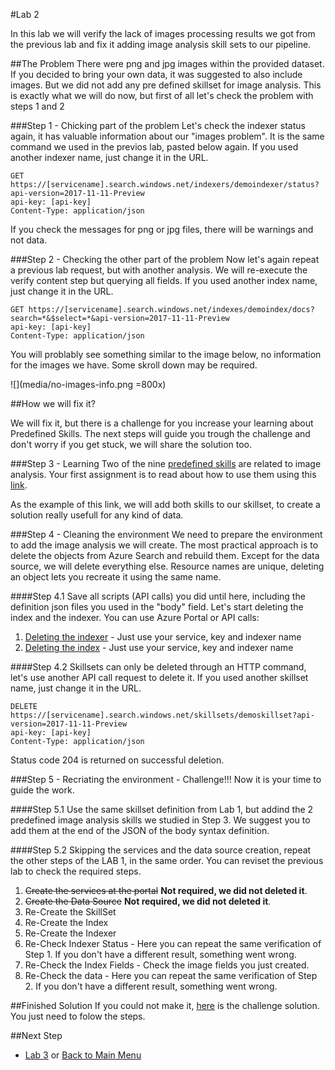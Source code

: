 #Lab 2

In this lab we will verify the lack of images processing results we got from the previous lab and fix it adding image analysis skill sets to our pipeline. 

##The Problem
There were png and jpg images within the provided dataset. If you decided to bring your own data, it was suggested to also include images. But we did not add any pre defined skillset for image analysis. This is exactly what we will do now, but first of all let's check the problem with steps 1 and 2


###Step 1 - Chicking part of the problem
Let's check the indexer status again, it has valuable information about our "images problem". It is the same command we used in the previos lab, pasted below again. If you used another indexer name, just change it in the URL.

```http
GET https://[servicename].search.windows.net/indexers/demoindexer/status?api-version=2017-11-11-Preview
api-key: [api-key]
Content-Type: application/json
```
If you check the messages for png or jpg files, there will be warnings and not data.  

###Step 2 - Checking the other part of the problem
Now let's again repeat a previous lab request, but with another analysis. We will re-execute the verify content step but querying all fields. If you used another index name, just change it in the URL.

```http
GET https://[servicename].search.windows.net/indexes/demoindex/docs?search=*&$select=*&api-version=2017-11-11-Preview
api-key: [api-key]
Content-Type: application/json
```
You will problably see something similar to the image below, no information for the images we have. Some skroll down may be required.

![](media/no-images-info.png =800x)


##How we will fix it?

We will fix it, but there is a challenge for you increase your learning about Predefined Skills. The next steps will guide you trough the challenge and don't worry if you get stuck, we will share the solution too. 

###Step 3 - Learning
Two of the nine [predefined skills](https://docs.microsoft.com/en-us/azure/search/cognitive-search-predefined-skills) are related to image analysis. Your first assignment is to read about how to use them using this [link](https://docs.microsoft.com/en-us/azure/search/cognitive-search-concept-image-scenarios). 

As the example of this link, we will add both skills to our skillset, to create a solution really usefull for any kind of data.

###Step 4 - Cleaning the environment
We need to prepare the environment to add the image analysis we will create. The most practical approach is to delete the objects from Azure Search and rebuild them. Except for the data source, we will delete everything else. Resource names are unique, deleting an object lets you recreate it using the same name. 

####Step 4.1
 Save all scripts (API calls) you did until here, including the definition json files you used in the "body" field. Let's start deleting the index and the indexer. You can use Azure Portal or API calls:
1. [Deleting the indexer](https://docs.microsoft.com/en-us/rest/api/searchservice/delete-indexer) - Just use your service, key and indexer name
2. [Deleting the index](https://docs.microsoft.com/en-us/rest/api/searchservice/delete-index) - Just use your service, key and indexer name

####Step 4.2
Skillsets can only be deleted through an HTTP command, let's use another API call request to delete it. If you used another skillset name, just change it in the URL.

```http
DELETE https://[servicename].search.windows.net/skillsets/demoskillset?api-version=2017-11-11-Preview
api-key: [api-key]
Content-Type: application/json
```
Status code 204 is returned on successful deletion.

###Step 5 - Recriating the environment - Challenge!!!
Now it is your time to guide the work. 

####Step 5.1
Use the same skillset definition from Lab 1, but addind the 2 predefined image analysis skills we studied in Step 3. We suggest you to add them at the end of the JSON of the body syntax definition. 

####Step 5.2
Skipping the services and the data source creation, repeat the other steps of the LAB 1, in the same order. You can reviset the previous lab to check the required steps.

1. ~~Create the services at the portal~~ **Not required, we did not deleted it**.
2. ~~Create the Data Source~~ **Not required, we did not deleted it**.
3. Re-Create the SkillSet
4. Re-Create the Index
5. Re-Create the Indexer
6. Re-Check Indexer Status - Here you can repeat the same verification of Step 1. If you don't have a different result, something went wrong.  
7. Re-Check the Index Fields - Check the image fields you just created.
8. Re-Check the data - Here you can repeat the same verification of Step 2. If you don't have a different result, something went wrong.

##Finished Solution
If you could not make it, [here](challenge-solution.md) is the challenge solution. You just need to folow the steps.

##Next Step
+ [Lab 3](07-Lab-3.md) or [Back to Main Menu](01-readme.md)


